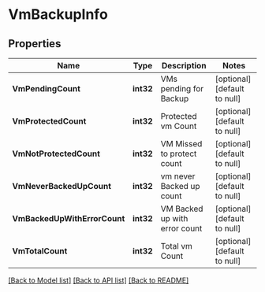 # VmBackupInfo

## Properties
Name | Type | Description | Notes
------------ | ------------- | ------------- | -------------
**VmPendingCount** | **int32** | VMs pending for Backup | [optional] [default to null]
**VmProtectedCount** | **int32** | Protected vm Count | [optional] [default to null]
**VmNotProtectedCount** | **int32** | VM Missed to protect count | [optional] [default to null]
**VmNeverBackedUpCount** | **int32** | vm never Backed up count | [optional] [default to null]
**VmBackedUpWithErrorCount** | **int32** | VM Backed up with error count | [optional] [default to null]
**VmTotalCount** | **int32** |  Total vm Count | [optional] [default to null]

[[Back to Model list]](../README.md#documentation-for-models) [[Back to API list]](../README.md#documentation-for-api-endpoints) [[Back to README]](../README.md)

